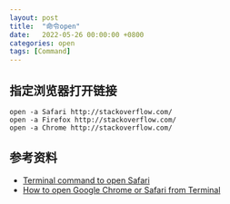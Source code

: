 ```yaml
---
layout: post
title:  "命令open"
date:   2022-05-26 00:00:00 +0800
categories: open
tags: [Command]
---
```


## 指定浏览器打开链接
```shell
open -a Safari http://stackoverflow.com/
open -a Firefox http://stackoverflow.com/
open -a Chrome http://stackoverflow.com/
```

## 参考资料
* [Terminal command to open Safari](https://stackoverflow.com/questions/5721528/terminal-command-to-open-safari)
* [How to open Google Chrome or Safari from Terminal](https://apple.stackexchange.com/questions/305895/how-to-open-google-chrome-or-safari-from-terminal)
